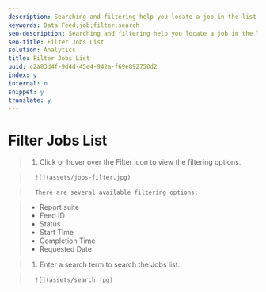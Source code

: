 ```yaml
---
description: Searching and filtering help you locate a job in the list.
keywords: Data Feed;job;filter;search
seo-description: Searching and filtering help you locate a job in the list.
seo-title: Filter Jobs List
solution: Analytics
title: Filter Jobs List
uuid: c2a83d4f-9d4d-45e4-942a-f69e892750d2
index: y
internal: n
snippet: y
translate: y
---
```


# Filter Jobs List


>1. Click or hover over the Filter icon to view the filtering options.

>       ![](assets/jobs-filter.jpg) 

>       There are several available filtering options: 

>    
>    * Report suite
>    * Feed ID
>    * Status
>    * Start Time
>    * Completion Time
>    * Requested Date

>1. Enter a search term to search the Jobs list.

>       ![](assets/search.jpg) 
